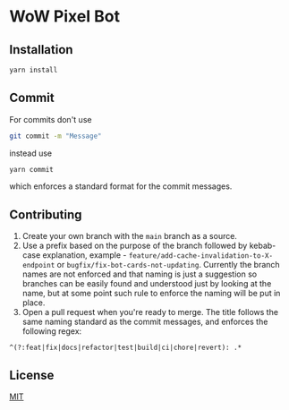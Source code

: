 # WoW Pixel Bot

## Installation

```bash
yarn install
```

## Commit

For commits don't use

```bash
git commit -m "Message"
```

instead use

```bash
yarn commit
```

which enforces a standard format for the commit messages.

## Contributing

1. Create your own branch with the `main` branch as a source.
2. Use a prefix based on the purpose of the branch followed by kebab-case explanation, example - `feature/add-cache-invalidation-to-X-endpoint` or `bugfix/fix-bot-cards-not-updating`. Currently the branch names are not enforced and that naming is just a suggestion so branches can be easily found and understood just by looking at the name, but at some point such rule to enforce the naming will be put in place.
3. Open a pull request when you're ready to merge. The title follows the same naming standard as the commit messages, and enforces the following regex:

```regex
^(?:feat|fix|docs|refactor|test|build|ci|chore|revert): .*
```

## License

[MIT](https://choosealicense.com/licenses/mit/)
